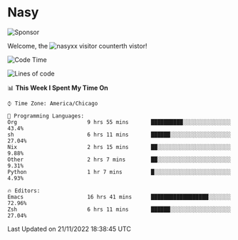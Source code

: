 # Nasy

<!--
<p align="center">
<img height="200" src="https://github-readme-stats.vercel.app/api?username=nasyxx&count_private=true&show_icons=true&theme=dracula&include_all_commits=true"/>
<img height="200" src="https://github-readme-stats.vercel.app/api/top-langs/?username=nasyxx&theme=dracula&hide=html,jupyter+notebook&count_private=true&show_icons=true"/>
</p>

  
----------------
-->

![Sponsor](https://img.shields.io/static/v1.svg?label=Sponsor&message=%E2%9D%A4&logo=GitHub&style=flat&color=pink)
 
Welcome, the ![nasyxx visitor counter](https://count.getloli.com/get/@nasyxx?theme=rule34)th vistor!
 
<!--START_SECTION:waka-->
![Code Time](http://img.shields.io/badge/Code%20Time-2%2C855%20hrs%2031%20mins-blue)

![Lines of code](https://img.shields.io/badge/From%20Hello%20World%20I%27ve%20Written-5%20Million%20lines%20of%20code-blue)

📊 **This Week I Spent My Time On** 

```text
⌚︎ Time Zone: America/Chicago

💬 Programming Languages: 
Org                      9 hrs 55 mins       ██████████░░░░░░░░░░░░░░░   43.4% 
sh                       6 hrs 11 mins       ██████░░░░░░░░░░░░░░░░░░░   27.04% 
Nix                      2 hrs 15 mins       ██░░░░░░░░░░░░░░░░░░░░░░░   9.88% 
Other                    2 hrs 7 mins        ██░░░░░░░░░░░░░░░░░░░░░░░   9.31% 
Python                   1 hr 7 mins         █░░░░░░░░░░░░░░░░░░░░░░░░   4.93%

🔥 Editors: 
Emacs                    16 hrs 41 mins      ██████████████████░░░░░░░   72.96% 
Zsh                      6 hrs 11 mins       ██████░░░░░░░░░░░░░░░░░░░   27.04%

```


 Last Updated on 21/11/2022 18:38:45 UTC
<!--END_SECTION:waka-->

<!-- ![visitors](https://visitor-badge.laobi.icu/badge?page_id=nasyxx.nasyxx) -->
